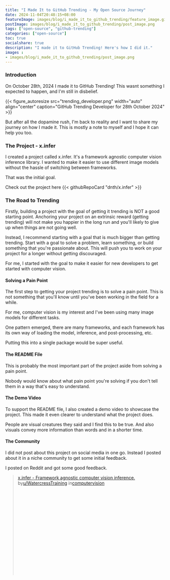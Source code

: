 ```yaml
---
title: "I Made It to GitHub Trending - My Open Source Journey"
date: 2024-11-04T20:48:15+08:00
featureImage: images/blog/i_made_it_to_github_trending/feature_image.gif
postImage: images/blog/i_made_it_to_github_trending/post_image.png
tags: ["open-source", "github-trending"]
categories: ["open-source"]
toc: true
socialshare: true
description: "I made it to GitHub Trending! Here's how I did it."
images : 
- images/blog/i_made_it_to_github_trending/post_image.png
---
```



### Introduction

On October 28th, 2024 I made it to GitHub Trending! This wasnt something I expected to happen, and I'm still in disbelief.

{{< figure_autoresize src="trending_developer.png" width="auto" align="center" caption="GitHub Trending Developer for 28th October 2024" >}}

But after all the dopamine rush, I'm back to reality and I want to share my journey on how I made it. This is mostly a note to myself and I hope it can help you too.

### The Project - x.infer
I created a project called x.infer. It's a framework agnostic computer vision inference library. I wanted to make it easier to use different image models without the hassle of switching between frameworks.

That was the initial goal.

Check out the project here
{{< githubRepoCard "dnth/x.infer" >}}




### The Road to Trending

Firstly, building a project with the goal of getting it trending is NOT a good starting point. Anchoring your project on an extrinsic reward (getting trending) will not make you happier in the long run and you'll likely to give up when things are not going well.

Instead, I recommend starting with a goal that is much bigger than getting trending. Start with a goal to solve a problem, learn something, or build something that you're passionate about.
This will push you to work on your project for a longer without getting discouraged.

For me, I started with the goal to make it easier for new developers to get started with computer vision.

#### Solving a Pain Point
The first step to getting your project trending is to solve a pain point. This is not something that you'll know until you've been working in the field for a while.

For me, computer vision is my interest and I've been using many image models for different tasks. 

One pattern emerged, there are many frameworks, and each framework has its own way of loading the model, inference, and post-processing, etc. 

Putting this into a single package would be super useful.

#### The README File
This is probably the most important part of the project aside from solving a pain point.

Nobody would know about what pain point you're solving if you don't tell them in a way that's easy to understand.

#### The Demo Video
To support the README file, I also created a demo video to showcase the project. This made it even clearer to understand what the project does. 

People are visual creatures they said and I find this to be true. And also visuals convey more information than words and in a shorter time.

#### The Community

I did not post about this project on social media in one go. Instead I posted about it in a niche community to get some initial feedback.

I posted on Reddit and got some good feedback.

<blockquote class="reddit-embed-bq" style="height:316px" data-embed-locale="en-EN" data-embed-height="316"><a href="https://www.reddit.com/r/computervision/comments/1gbmuum/xinfer_framework_agnostic_computer_vision/">x.infer - Framework agnostic computer vision inference.</a><br> by<a href="https://www.reddit.com/user/WatercressTraining/">u/WatercressTraining</a> in<a href="https://www.reddit.com/r/computervision/">computervision</a></blockquote><script async="" src="https://embed.reddit.com/widgets.js" charset="UTF-8"></script>